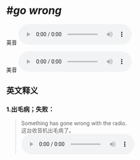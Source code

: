 # ***\#go wrong*** 
英音
<audio src="./media/go wrong1_AAC.aac" controls="controls"></audio>

美音
<audio src="./media/go wrong2_AAC.aac" controls="controls"></audio>



  

英文释义
---
### 1.**出毛病；失败：**  

 > Something has gone wrong with the radio.   
 > 这台收音机出毛病了。    
<audio src="./media/go-69.aac" controls="controls"></audio>


